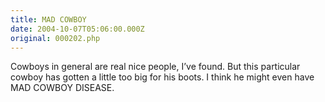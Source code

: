 ```yaml
---
title: MAD COWBOY
date: 2004-10-07T05:06:00.000Z
original: 000202.php
---
```


Cowboys in general are real nice people, I’ve found. But this particular cowboy has gotten a little too big for his boots. I think he might even have MAD COWBOY DISEASE.

<!-- <div class="commentdivider"></div><span class="commentheader">1 Comment</span>

<div class="commentdivider">
<span class="commentauthorbox">Posted by <a href="mailto&#58;Lauren&#64;Balthrop&#46;com">bama</a></span>
<span class="commentdatebox">Thursday, October  7, 2004</span>
<span class="commenttimebox"> 2:22 PM</span>
</div>
<div class="commentbody">i guess he’s put his foot in his mouth too many times</div> -->
